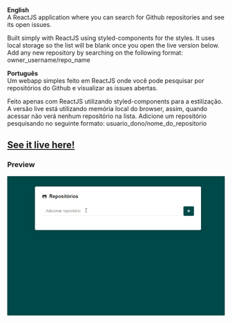 **English**  
A ReactJS application where you can search for Github repositories and see its open issues.

Built simply with ReactJS using styled-components for the styles. It uses local storage so the list will be blank once you open the live version below. Add any new repository by searching on the following format: owner_username/repo_name  

**Português**  
Um webapp simples feito em ReactJS onde você pode pesquisar por repositórios do Github e visualizar as issues abertas.  

Feito apenas com ReactJS utilizando styled-components para a estilização. A versão live está utilizando memória local do browser, assim, quando acessar não verá nenhum repositório na lista. Adicione um repositório pesquisando no seguinte formato: usuario_dono/nome_do_repositorio  

## [See it live here!](https://repo-issue-viewer.netlify.com/)  

### Preview
![preview](https://raw.githubusercontent.com/PooWoox/repo-issue-viewer/master/repo_issue_viewer_prev.gif)
